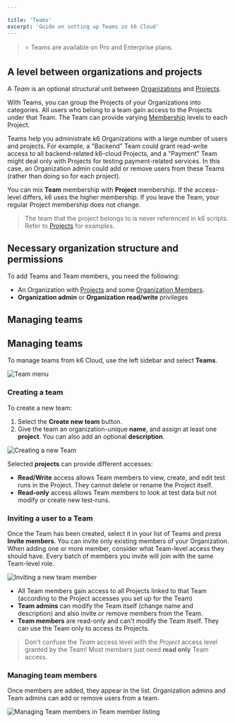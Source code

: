 ```yaml
---

title: 'Teams'
excerpt: 'Guide on setting up Teams in k6 Cloud'
---
```


> ⭐️ Teams are available on Pro and Enterprise plans.

## A level between organizations and projects

A _Team_ is an optional structural unit between [Organizations](/cloud/project-and-team-management/organizations) and [Projects](/cloud/project-and-team-management/projects). 

With Teams, you can group the Projects of your Organizations into categories. 
All users who belong to a team gain access to the Projects under that Team. The Team can provide varying [Membership](/cloud/project-and-team-management/members) levels to each Project.

Teams help you administrate k6 Organizations with a large number of users and projects.
For example, a "Backend" Team could grant read-write access to all backend-related k6-cloud Projects,
and a "Payment" Team might deal only with Projects for testing payment-related services.
In this case, an Organization admin could add or remove users from these Teams (rather than doing so for each project).

You can mix **Team** membership with **Project** membership.
If the access-level differs, k6 uses the higher membership.
If you leave the Team, your regular Project membership does not change.

<Blockquote mod="note" title="You must still specify the projectID in cloud scripts.">

The team that the project belongs to is never referenced in k6 scripts.
Refer to [Projects](/cloud/project-and-team-management/projects) for examples.

</Blockquote>

## Necessary organization structure and permissions

To add Teams and Team members, you need the following:
- An Organization with [Projects](/cloud/project-and-team-management/projects) and some [Organization Members](/cloud/project-and-team-management).
- **Organization admin** or **Organization read/write** privileges 

## Managing teams

## Managing teams

To manage teams from k6 Cloud, use the left sidebar and select **Teams**. 

![Team menu](images/05-Teams/teams-menu.png)

### Creating a team

To create a new team:
1. Select the **Create new team** button.
2. Give the team an organization-unique **name**, and assign at least one **project**. You can also add an optional **description**.

![Creating a new Team](images/05-Teams/create-team.png)

Selected **projects** can provide different accesses:

- **Read/Write** access allows Team members to view, create, and edit test runs in the Project. They cannot delete or rename the Project itself.
- **Read-only** access allows Team members to look at test data but not modify or create new test-runs.

### Inviting a user to a Team

Once the Team has been created, select it in your list of Teams and press **Invite members**.
You can invite only existing members of your Organization.
When adding one or more member, consider what Team-level access they should have. Every batch of members you invite will join with the same Team-level role.

![Inviting a new team member](images/05-Teams/invite-team-member.png)

- All Team members gain access to all Projects linked to that Team (according to the Project accesses you set up for the Team)
- **Team admins** can modify the Team itself (change name and description) and also invite or remove members from the Team.
- **Team members** are read-only and can't modify the Team itself. They can use the Team only to access its Projects.

<Blockquote mod="attention" title="">

Don't confuse the _Team_ access level with the _Project_ access level granted by the Team!
Most members just need **read only** Team access.

</Blockquote>

### Managing team members

Once members are added, they appear in the list.
Organization admins and Team admins can add or remove users from a team.

![Managing Team members in Team member listing](images/05-Teams/manage-team-members.png)

